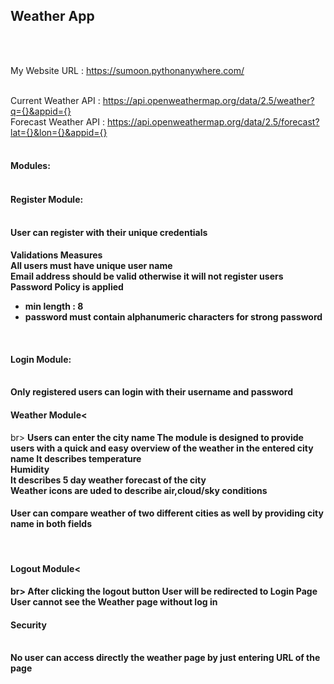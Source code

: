 <h2>Weather App</h2><br><br>

My Website URL : https://sumoon.pythonanywhere.com/<br><br>

Current Weather API : https://api.openweathermap.org/data/2.5/weather?q={}&appid={}<br>
Forecast Weather API : https://api.openweathermap.org/data/2.5/forecast?lat={}&lon={}&appid={}<br><br>

<h4>Modules:<br><br>
<h4>Register Module:</h4><br>
<b>User can register with their unique credentials </b><br>
<h4>Validations Measures<br>
<b>All users must have unique user name</b><br>
<b>Email address should be valid otherwise it will not register users</b><br>
<b>Password Policy is applied <ul><li>min length : 8</li> 
<li>password must contain alphanumeric characters for strong password</li>
</ul></b><br>

<h4>Login Module:</h4><br>
<b>Only registered users can login with their username and password</b><br>

<h4>Weather Module<</h4>br>
<b>Users can enter the city name The module is designed to provide users with a quick and easy overview of the weather in the entered city name</b><b>
<b>It describes temperature </b><br>
<b>Humidity</b><br>
<b>It describes 5 day weather forecast of the city</b><br>
<b>Weather icons are uded to describe air,cloud/sky conditions</b><br>
<b><h4>User can compare weather of two different cities as well by providing city name in both fields</h4></b><br>

<h4>Logout Module<</h4>br>
<b>After clicking the logout button User will be redirected to Login Page</b><br>
<b>User cannot see the Weather page without log in</b><br>

<h4>Security</h4><br>
<b>No user can access directly the weather page by just entering URL of the page</b><br>



